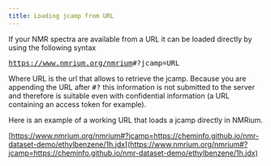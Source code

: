 ```yaml
---
title: Loading jcamp from URL
---
```


If your NMR spectra are available from a URL it can be loaded directly by using the following syntax

<kbd>https://www.nmrium.org/nmrium</kbd><kbd>#?jcamp=</kbd><kbd>URL</kbd>

Where URL is the url that allows to retrieve the jcamp. Because you are appending the URL
after <kbd>#?</kbd> this information is not submitted to the server and therefore is suitable
even with confidential information (a URL containing an access token for example).

Here is an example of a working URL that loads a jcamp directly in NMRium.

[https://www.nmrium.org/nmrium#?jcamp=https://cheminfo.github.io/nmr-dataset-demo/ethylbenzene/1h.jdx](https://www.nmrium.org/nmrium#?jcamp=https://cheminfo.github.io/nmr-dataset-demo/ethylbenzene/1h.jdx)
